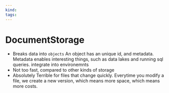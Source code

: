 ```yaml
---
kind:
tags:
---
```


# DocumentStorage


* Breaks data into `objects`
    An object has an unique id, and metadata.
    Metadata enables interesting things, such as data lakes and running sql queries.
    integrate into environemnts
* Not too fast, compared to other kinds of storage
* Absolutely Terrible for files that change quickly.
    Everytime you modify a file, we create a new version, which means more space, which means more costs.
